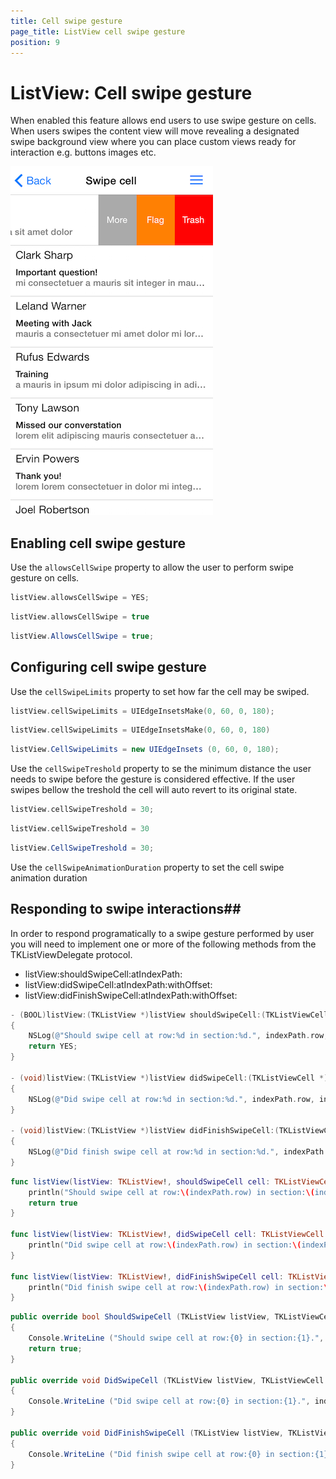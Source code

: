 ```yaml
---
title: Cell swipe gesture
page_title: ListView cell swipe gesture
position: 9
---
```


# ListView: Cell swipe gesture


When enabled this feature allows end users to use swipe gesture on cells. When users swipes the content view will move revealing a designated swipe background view where you can place custom views ready for interaction e.g. buttons images etc.

<img src="../images/listview-cell-swipe001.png" />

## Enabling cell swipe gesture ##
Use the <code>allowsCellSwipe</code> property to allow the user to perform swipe gesture on cells.

```Objective-C
listView.allowsCellSwipe = YES;
```
```Swift
listView.allowsCellSwipe = true
```
```C#
listView.AllowsCellSwipe = true;
```


## Configuring cell swipe gesture ##
Use the <code>cellSwipeLimits</code>  property to set how far the cell may be swiped.

```Objective-C
listView.cellSwipeLimits = UIEdgeInsetsMake(0, 60, 0, 180);
```
```Swift
listView.cellSwipeLimits = UIEdgeInsetsMake(0, 60, 0, 180)
```
```C#
listView.CellSwipeLimits = new UIEdgeInsets (0, 60, 0, 180);
```

Use the <code>cellSwipeTreshold</code> property to se the minimum distance the user needs to swipe before the gesture is considered effective. If the user swipes bellow the treshold the cell will auto revert to its original state.

```Objective-C
listView.cellSwipeTreshold = 30;
```
```Swift
listView.cellSwipeTreshold = 30
```
```C#
listView.CellSwipeTreshold = 30;
```


Use the <code>cellSwipeAnimationDuration</code> property to set the cell swipe animation duration 

## Responding to swipe interactions##
In order to respond programatically to a swipe gesture performed by user you will need to implement one or more of the following methods from the TKListViewDelegate protocol.
- listView:shouldSwipeCell:atIndexPath:
- listView:didSwipeCell:atIndexPath:withOffset:
- listView:didFinishSwipeCell:atIndexPath:withOffset:

```Objective-C
- (BOOL)listView:(TKListView *)listView shouldSwipeCell:(TKListViewCell *)cell atIndexPath:(NSIndexPath *)indexPath
{
    NSLog(@"Should swipe cell at row:%d in section:%d.", indexPath.row, indexPath.section);
    return YES;
}

- (void)listView:(TKListView *)listView didSwipeCell:(TKListViewCell *)cell atIndexPath:(NSIndexPath *)indexPath withOffset:(CGPoint)offset
{
    NSLog(@"Did swipe cell at row:%d in section:%d.", indexPath.row, indexPath.section);
}

- (void)listView:(TKListView *)listView didFinishSwipeCell:(TKListViewCell *)cell atIndexPath:(NSIndexPath *)indexPath withOffset:(CGPoint)offset
{
    NSLog(@"Did finish swipe cell at row:%d in section:%d.", indexPath.row, indexPath.section);
}
```
```Swift
func listView(listView: TKListView!, shouldSwipeCell cell: TKListViewCell!, atIndexPath indexPath: NSIndexPath!) -> Bool {
    println("Should swipe cell at row:\(indexPath.row) in section:\(indexPath.section).")
    return true
}
    
func listView(listView: TKListView!, didSwipeCell cell: TKListViewCell!, atIndexPath indexPath: NSIndexPath!, withOffset offset: CGPoint) {
    println("Did swipe cell at row:\(indexPath.row) in section:\(indexPath.section).")
}
    
func listView(listView: TKListView!, didFinishSwipeCell cell: TKListViewCell!, atIndexPath indexPath: NSIndexPath!, withOffset offset: CGPoint) {
    println("Did finish swipe cell at row:\(indexPath.row) in section:\(indexPath.section).")
}
```
```C#
public override bool ShouldSwipeCell (TKListView listView, TKListViewCell cell, NSIndexPath indexPath)
{
	Console.WriteLine ("Should swipe cell at row:{0} in section:{1}.", indexPath.Row, indexPath.Section);
	return true;
}

public override void DidSwipeCell (TKListView listView, TKListViewCell cell, NSIndexPath indexPath, CGPoint offset)
{
	Console.WriteLine ("Did swipe cell at row:{0} in section:{1}.", indexPath.Row, indexPath.Section);
}

public override void DidFinishSwipeCell (TKListView listView, TKListViewCell cell, NSIndexPath indexPath, CGPoint offset)
{
	Console.WriteLine ("Did finish swipe cell at row:{0} in section:{1}.", indexPath.Row, indexPath.Section);
}
```